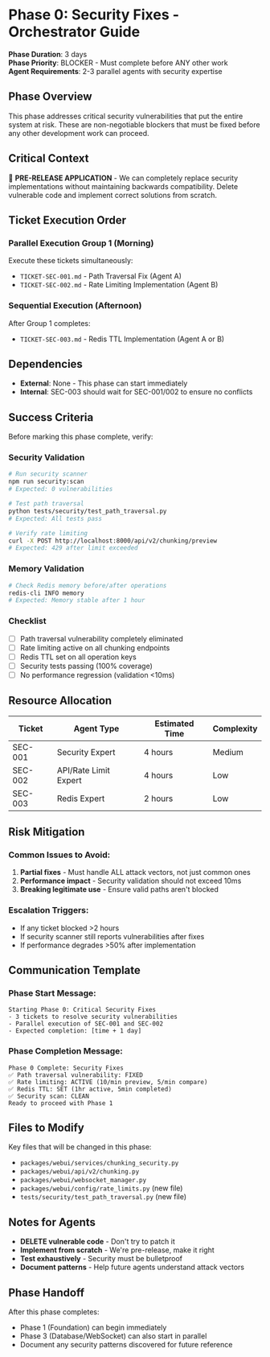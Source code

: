# Phase 0: Security Fixes - Orchestrator Guide

**Phase Duration**: 3 days  
**Phase Priority**: BLOCKER - Must complete before ANY other work  
**Agent Requirements**: 2-3 parallel agents with security expertise  

## Phase Overview

This phase addresses critical security vulnerabilities that put the entire system at risk. These are non-negotiable blockers that must be fixed before any other development work can proceed.

## Critical Context

🚨 **PRE-RELEASE APPLICATION** - We can completely replace security implementations without maintaining backwards compatibility. Delete vulnerable code and implement correct solutions from scratch.

## Ticket Execution Order

### Parallel Execution Group 1 (Morning)
Execute these tickets simultaneously:
- `TICKET-SEC-001.md` - Path Traversal Fix (Agent A)
- `TICKET-SEC-002.md` - Rate Limiting Implementation (Agent B)

### Sequential Execution (Afternoon)
After Group 1 completes:
- `TICKET-SEC-003.md` - Redis TTL Implementation (Agent A or B)

## Dependencies

- **External**: None - This phase can start immediately
- **Internal**: SEC-003 should wait for SEC-001/002 to ensure no conflicts

## Success Criteria

Before marking this phase complete, verify:

### Security Validation
```bash
# Run security scanner
npm run security:scan
# Expected: 0 vulnerabilities

# Test path traversal
python tests/security/test_path_traversal.py
# Expected: All tests pass

# Verify rate limiting
curl -X POST http://localhost:8000/api/v2/chunking/preview
# Expected: 429 after limit exceeded
```

### Memory Validation
```bash
# Check Redis memory before/after operations
redis-cli INFO memory
# Expected: Memory stable after 1 hour
```

### Checklist
- [ ] Path traversal vulnerability completely eliminated
- [ ] Rate limiting active on all chunking endpoints
- [ ] Redis TTL set on all operation keys
- [ ] Security tests passing (100% coverage)
- [ ] No performance regression (validation <10ms)

## Resource Allocation

| Ticket | Agent Type | Estimated Time | Complexity |
|--------|------------|----------------|------------|
| SEC-001 | Security Expert | 4 hours | Medium |
| SEC-002 | API/Rate Limit Expert | 4 hours | Low |
| SEC-003 | Redis Expert | 2 hours | Low |

## Risk Mitigation

### Common Issues to Avoid:
1. **Partial fixes** - Must handle ALL attack vectors, not just common ones
2. **Performance impact** - Security validation should not exceed 10ms
3. **Breaking legitimate use** - Ensure valid paths aren't blocked

### Escalation Triggers:
- If any ticket blocked >2 hours
- If security scanner still reports vulnerabilities after fixes
- If performance degrades >50% after implementation

## Communication Template

### Phase Start Message:
```
Starting Phase 0: Critical Security Fixes
- 3 tickets to resolve security vulnerabilities
- Parallel execution of SEC-001 and SEC-002
- Expected completion: [time + 1 day]
```

### Phase Completion Message:
```
Phase 0 Complete: Security Fixes
✅ Path traversal vulnerability: FIXED
✅ Rate limiting: ACTIVE (10/min preview, 5/min compare)
✅ Redis TTL: SET (1hr active, 5min completed)
✅ Security scan: CLEAN
Ready to proceed with Phase 1
```

## Files to Modify

Key files that will be changed in this phase:
- `packages/webui/services/chunking_security.py`
- `packages/webui/api/v2/chunking.py`
- `packages/webui/websocket_manager.py`
- `packages/webui/config/rate_limits.py` (new file)
- `tests/security/test_path_traversal.py` (new file)

## Notes for Agents

- **DELETE vulnerable code** - Don't try to patch it
- **Implement from scratch** - We're pre-release, make it right
- **Test exhaustively** - Security must be bulletproof
- **Document patterns** - Help future agents understand attack vectors

## Phase Handoff

After this phase completes:
- Phase 1 (Foundation) can begin immediately
- Phase 3 (Database/WebSocket) can also start in parallel
- Document any security patterns discovered for future reference